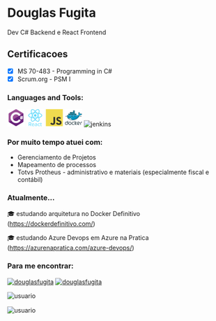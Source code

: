 # Douglas Fugita
Dev C# Backend e React Frontend

## Certificacoes
- [x] MS 70-483 - Programming in C#
- [x] Scrum.org - PSM I

### Languages and Tools:
<p align="left" > 
<img src="https://raw.githubusercontent.com/devicons/devicon/master/icons/csharp/csharp-original.svg" alt="csharp" width="40" height="40"/>
<img src="https://raw.githubusercontent.com/devicons/devicon/master/icons/react/react-original-wordmark.svg" alt="react" width="40" height="40"/>
<img src="https://raw.githubusercontent.com/devicons/devicon/master/icons/javascript/javascript-original.svg" alt="javascript" width="40" height="40"/>
<img src="https://raw.githubusercontent.com/devicons/devicon/master/icons/docker/docker-original-wordmark.svg" alt="docker" width="40" height="40"/>
<img src="https://www.vectorlogo.zone/logos/jenkins/jenkins-icon.svg" alt="jenkins" width="40" height="40"/>
</p>


### Por muito tempo atuei com:
* Gerenciamento de Projetos
* Mapeamento de processos
* Totvs Protheus - administrativo e materiais (especialmente fiscal e contábil)

### Atualmente... 
:mortar_board: estudando arquitetura no Docker Definitivo (https://dockerdefinitivo.com/)

:mortar_board: estudando Azure Devops em Azure na Pratica (https://azurenapratica.com/azure-devops/)


<h3 align="left">Para me encontrar:</h3>
<p align="left">
<a href="https://linkedin.com/in/douglasfugita" target="blank">
<img align="center" src="https://www.vectorlogo.zone/logos/linkedin/linkedin-tile.svg" alt="douglasfugita" height="30" width="30" /></a>
<a href="https://github.com/DouglasFugita" target="blank">
<img align="center" src="https://www.vectorlogo.zone/logos/github/github-tile.svg" alt="douglasfugita" height="30" width="30" /></a>
</p>




<p>
<img align="center" src="https://github-readme-stats.vercel.app/api?username=DouglasFugita&show_icons=true&locale=en&theme=blue-green" alt="usuario" />
</p>
<p>
<img align="center" src="https://github-readme-stats.vercel.app/api/top-langs?username=DouglasFugita&show_icons=true&locale=en&layout=compact&theme=blue-green" alt="usuario" />
</p>


<!---
- 👋 Hi, I’m @DouglasFugita
- 👀 I’m interested in ...
- 🌱 I’m currently learning ...
- 💞️ I’m looking to collaborate on ...
- 📫 How to reach me ...


DouglasFugita/DouglasFugita is a ✨ special ✨ repository because its `README.md` (this file) appears on your GitHub profile.
You can click the Preview link to take a look at your changes.
--->
